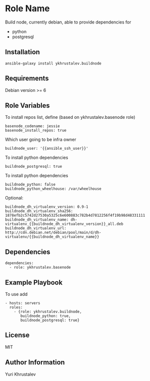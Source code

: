 Role Name
=========

Build node, currently debian, able to provide dependencies for

* python 
* postgresql

Installation
------------

    ansible-galaxy install ykhrustalev.buildnode

Requirements
------------

Debian version >= 6

Role Variables
--------------

To install repos list, define (based on ykhrustalev.basenode role)

    basenode_codename: jessie
    basenode_install_repos: true

Which user going to be infra owner 

    buildnode_user: '{{ansible_ssh_user}}'


To install python dependencies

    buildnode_postgresql: true

To install python dependencies

    buildnode_python: false
    buildnode_python_wheelhouse: /var/wheelhouse
    
Optional:

    buildnode_dh_virtualenv_version: 0.9-1
    buildnode_dh_virtualenv_sha256: 1878efb2c5742d27530a5325c6e600883c782b4d7812256f4f19b98d48331111
    buildnode_dh_virtualenv_name: dh-virtualenv_{{buildnode_dh_virtualenv_version}}_all.deb
    buildnode_dh_virtualenv_url: http://cdn.debian.net/debian/pool/main/d/dh-virtualenv/{{buildnode_dh_virtualenv_name}}

    
Dependencies
------------

    dependencies:
      - role: ykhrustalev.basenode

Example Playbook
----------------

To use add

    - hosts: servers
      roles:
        - {role: ykhrustalev.buildnode,
           buildnode_python: true,
           buildnode_postgresql: true}


License
-------

MIT

Author Information
------------------

Yuri Khrustalev
